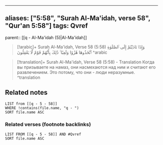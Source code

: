 
---
aliases: ["5:58", "Surah Al-Ma'idah, verse 58", "Qur'an 5:58"]
tags: Qvref
---

parent:: [[q - Al-Ma'idah (5)|Al-Ma'idah]]

> [!arabic]+ Surah Al-Ma'idah, Verse 58 (5:58)
> <span class="quran-arabic">وَإِذَا نَادَيْتُمْ إِلَى ٱلصَّلَوٰةِ ٱتَّخَذُوهَا هُزُوًا وَلَعِبًا ۚ ذَٰلِكَ بِأَنَّهُمْ قَوْمٌ لَّا يَعْقِلُونَ</span>
^arabic

> [!translation]+ Surah Al-Ma'idah, Verse 58 (5:58) - Translation
> Когда вы призываете на намаз, они насмехаются над ним и считают его развлечением. Это потому, что они - люди неразумные.
^translation



## Related notes
```dataview
LIST from [[q - 5 - 58]]
WHERE !contains(file.name, "q - ")
SORT file.name ASC
```

### Related verses (footnote backlinks)
```dataview
LIST FROM [[q - 5 - 58]] AND #Qvref
SORT file.name ASC
```

